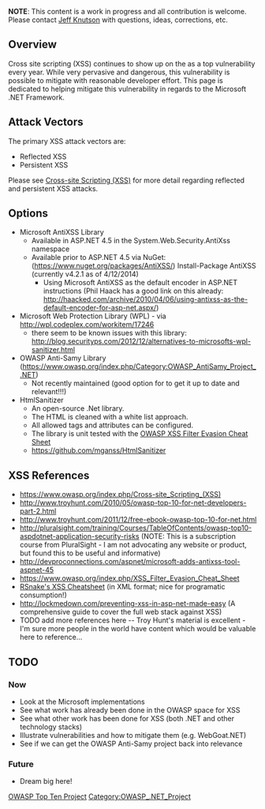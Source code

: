 **NOTE**: This content is a work in progress and all contribution is
welcome. Please contact [Jeff Knutson](User:Jeff_Knutson "wikilink")
with questions, ideas, corrections, etc.

## Overview

Cross site scripting (XSS) continues to show up on the as a top
vulnerability every year. While very pervasive and dangerous, this
vulnerability is possible to mitigate with reasonable developer effort.
This page is dedicated to helping mitigate this vulnerability in regards
to the Microsoft .NET Framework.

## Attack Vectors

The primary XSS attack vectors are:

  - Reflected XSS
  - Persistent XSS

Please see [Cross-site Scripting
(XSS)](Cross-site_Scripting_\(XSS\)#Stored_and_Reflected_XSS_Attacks "wikilink")
for more detail regarding reflected and persistent XSS attacks.

## Options

  - Microsoft AntiXSS Library
      - Available in ASP.NET 4.5 in the System.Web.Security.AntiXss
        namespace
      - Available prior to ASP.NET 4.5 via NuGet:
        (https://www.nuget.org/packages/AntiXSS/) Install-Package
        AntiXSS (currently v4.2.1 as of 4/12/2014)
          - Using Microsoft AntiXSS as the default encoder in ASP.NET
            instructions (Phil Haack has a good link on this already:
            <http://haacked.com/archive/2010/04/06/using-antixss-as-the-default-encoder-for-asp-net.aspx/>)
  - Microsoft Web Protection Library (WPL) - via
    <http://wpl.codeplex.com/workitem/17246>
      - there seem to be known issues with this library:
        <http://blog.securityps.com/2012/12/alternatives-to-microsofts-wpl-sanitizer.html>
  - OWASP Anti-Samy Library
    (https://www.owasp.org/index.php/Category:OWASP_AntiSamy_Project_.NET)
      - Not recently maintained (good option for to get it up to date
        and relevant\!\!\!)
  - HtmlSanitizer
      - An open-source .Net library.
      - The HTML is cleaned with a white list approach.
      - All allowed tags and attributes can be configured.
      - The library is unit tested with the [OWASP XSS Filter Evasion
        Cheat
        Sheet](https://www.owasp.org/index.php/XSS_Filter_Evasion_Cheat_Sheet)
      - <https://github.com/mganss/HtmlSanitizer>

## XSS References

  - <https://www.owasp.org/index.php/Cross-site_Scripting_(XSS)>
  - <http://www.troyhunt.com/2010/05/owasp-top-10-for-net-developers-part-2.html>
  - <http://www.troyhunt.com/2011/12/free-ebook-owasp-top-10-for-net.html>
  - <http://pluralsight.com/training/Courses/TableOfContents/owasp-top10-aspdotnet-application-security-risks>
    (NOTE: This is a subscription course from PluralSight - I am not
    advocating any website or product, but found this to be useful and
    informative)
  - <http://devproconnections.com/aspnet/microsoft-adds-antixss-tool-aspnet-45>
  - <https://www.owasp.org/index.php/XSS_Filter_Evasion_Cheat_Sheet>
  - [RSnake's XSS Cheatsheet](http://ha.ckers.org/xssAttacks.xml) (in
    XML format; nice for programatic consumption\!)
  - <http://lockmedown.com/preventing-xss-in-asp-net-made-easy> (A
    comprehensive guide to cover the full web stack against XSS)
  - TODO add more references here -- Troy Hunt's material is excellent -
    I'm sure more people in the world have content which would be
    valuable here to reference...

## TODO

### Now

  - Look at the Microsoft implementations
  - See what work has already been done in the OWASP space for XSS
  - See what other work has been done for XSS (both .NET and other
    technology stacks)
  - Illustrate vulnerabilities and how to mitigate them (e.g.
    WebGoat.NET)
  - See if we can get the OWASP Anti-Samy project back into relevance

### Future

  - Dream big here\!

[OWASP Top Ten Project](Category:OWASP_Top_Ten_Project "wikilink")
[Category:OWASP_.NET_Project](Category:OWASP_.NET_Project "wikilink")